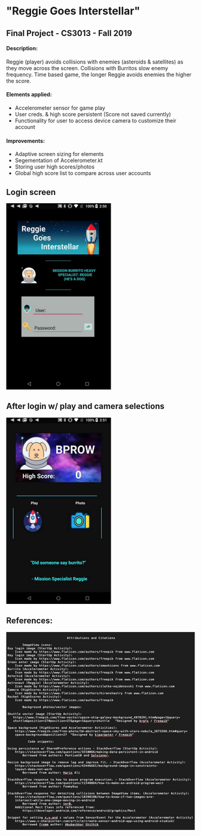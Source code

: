 # "Reggie Goes Interstellar"  
## Final Project - CS3013 - Fall 2019


#### Description:
Reggie (player) avoids collisions with enemies (asteroids & satellites) as they move across the screen. Collisions with Burritos slow enemy frequency. Time based game, the longer Reggie avoids enemies the higher the score.  

#### Elements applied:  
* Accelerometer sensor for game play
* User creds. & high score persistent (Score not saved currently)
* Functionality for user to access device camera to customize their account

#### Improvements:  
 * Adaptive screen sizing for elements
 * Segementation of Accelerometer.kt
 * Storing user high scores/photos
 * Global high score list to compare across user accounts

## **Login screen**  

![login1](screen/login1.png)  

## **After login w/ play and camera selections**  

![highscore1](screen/highscore1.png)  
  

## References:

![sources1](screen/sources1.png)  
